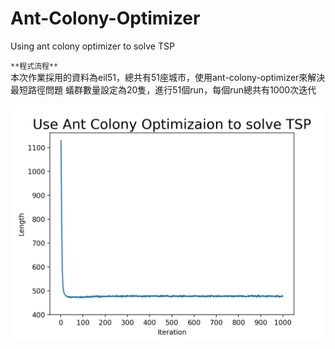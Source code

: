 # Ant-Colony-Optimizer
Using ant colony optimizer to solve TSP

`**程式流程**`<br>
        本次作業採用的資料為eil51，總共有51座城市，使用ant-colony-optimizer來解決最短路徑問題
        蟻群數量設定為20隻，進行51個run，每個run總共有1000次迭代
    
    
![](https://github.com/chaoyen199611/Ant-Colony-Optimizer/blob/main/Figure_1.png)
